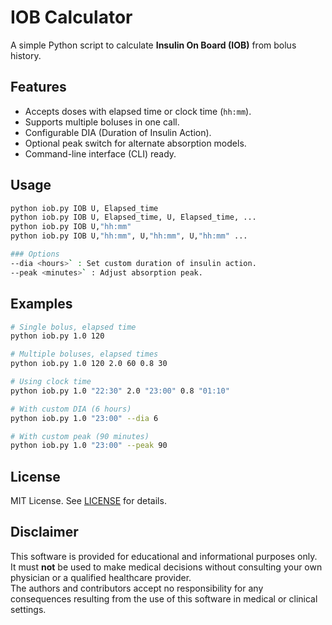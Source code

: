 # IOB Calculator

A simple Python script to calculate **Insulin On Board (IOB)** from bolus history.

## Features
- Accepts doses with elapsed time or clock time (`hh:mm`).
- Supports multiple boluses in one call.
- Configurable DIA (Duration of Insulin Action).
- Optional peak switch for alternate absorption models.
- Command-line interface (CLI) ready.

## Usage

```bash
python iob.py IOB U, Elapsed_time
python iob.py IOB U, Elapsed_time, U, Elapsed_time, ...
python iob.py IOB U,"hh:mm"
python iob.py IOB U,"hh:mm", U,"hh:mm", U,"hh:mm" ...

### Options
--dia <hours>` : Set custom duration of insulin action.
--peak <minutes>` : Adjust absorption peak.

```

## Examples

```bash
# Single bolus, elapsed time
python iob.py 1.0 120

# Multiple boluses, elapsed times
python iob.py 1.0 120 2.0 60 0.8 30

# Using clock time
python iob.py 1.0 "22:30" 2.0 "23:00" 0.8 "01:10"

# With custom DIA (6 hours)
python iob.py 1.0 "23:00" --dia 6

# With custom peak (90 minutes)
python iob.py 1.0 "23:00" --peak 90

```

## License
MIT License. See [LICENSE](LICENSE) for details.

## Disclaimer
This software is provided for educational and informational purposes only.  
It must **not** be used to make medical decisions without consulting your own physician or a qualified healthcare provider.  
The authors and contributors accept no responsibility for any consequences resulting from the use of this software in medical or clinical settings.
